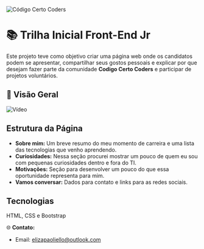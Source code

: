 ![Código Certo Coders](https://utfs.io/f/3b2340e8-5523-4aca-a549-0688fd07450e-j4edu.jfif)

# 📚 Trilha Inicial Front-End Jr
Este projeto teve como objetivo criar uma página web onde os candidatos podem se apresentar, compartilhar seus gostos pessoais e explicar por que desejam fazer parte da comunidade **Codigo Certo Coders** e participar de projetos voluntários.

## 🚀 Visão Geral


![Vídeo](https://media.giphy.com/media/v1.Y2lkPTc5MGI3NjExbHZla3ZuZjBqNXBvZ2pmam85am45Z29sMXVyZTd3eWhubGVoZmV1cCZlcD12MV9pbnRlcm5hbF9naWZfYnlfaWQmY3Q9Zw/JN5fqbgiboetPQDu6x/giphy.gif)

## Estrutura da Página
- **Sobre mim:** Um breve resumo do meu momento de carreira e uma lista das tecnologias que venho aprendendo.
- **Curiosidades:** Nessa seção procurei mostrar um pouco de quem eu sou com pequenas curiosidades dentro e fora do TI.
- **Motivações:** Seção para desenvolver um pouco do que essa oportunidade representa para mim.
- **Vamos conversar:** Dados para contato e links para as redes sociais.

## Tecnologias
HTML, CSS e Bootstrap


🌐 **Contato:**
- Email: elizapaoliello@outlook.com